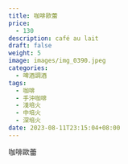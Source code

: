 ```yaml
---
title: 咖啡歐蕾
price:
  - 130
description: café au lait
draft: false
weight: 5
image: images/img_0390.jpeg
categories:
  - 啤酒調酒
tags:
  - 咖啡
  - 手沖咖啡
  - 淺培火
  - 中培火
  - 深培火
date: 2023-08-11T23:15:04+08:00
---
```


 咖啡歐蕾
